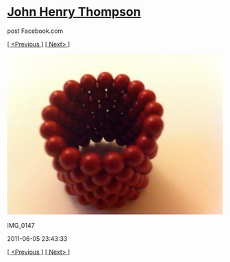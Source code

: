 # [John Henry Thompson](../README.md)
post Facebook.com

[[ <Previous ]](2011-06-05-8.md) [[ Next> ]](2011-06-05-10.md)

[![](../media/2011-06-05/Magnetic-Balls-IMG_0147.jpg)](../README.md)

IMG_0147

2011-06-05 23:43:33

[[ <Previous ]](2011-06-05-8.md) [[ Next> ]](2011-06-05-10.md)